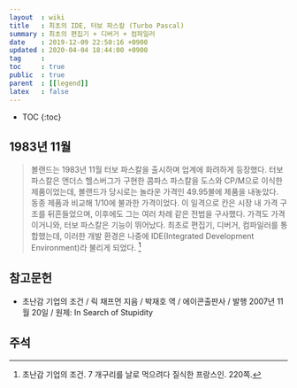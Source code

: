 ```yaml
---
layout  : wiki
title   : 최초의 IDE, 터보 파스칼 (Turbo Pascal)
summary : 최초의 편집기 + 디버거 + 컴파일러
date    : 2019-12-09 22:50:16 +0900
updated : 2020-04-04 18:44:00 +0900
tag     : 
toc     : true
public  : true
parent  : [[legend]]
latex   : false
---
```

* TOC
{:toc}

## 1983년 11월

> 볼랜드는 1983년 11월 터보 파스칼을 출시하며 업계에 화려하게 등장했다.
터보 파스칼은 앤더스 헬스버그가 구현한 콤파스 파스칼을 도스와 CP/M으로 이식한 제품이었는데,
볼랜드가 당시로는 놀라운 가격인 49.95불에 제품을 내놓았다. 동종 제품과 비교해 1/10에 불과한 가격이었다.
이 일격으로 칸은 시장 내 가격 구조를 뒤흔들었으며, 이후에도 그는 여러 차례 같은 전법을 구사했다.
가격도 가격이거니와, 터보 파스칼은 기능이 뛰어났다.
최초로 편집기, 디버거, 컴파일러를 통합했는데, 이러한 개발 환경은 나중에 IDE(Integrated Development Environment)라 불리게 되었다.
[^stupidity]

## 참고문헌

*  초난감 기업의 조건 / 릭 채프먼 지음 / 박재호 역 / 에이콘출판사 / 발행 2007년 11월 20일 / 원제: In Search of Stupidity

## 주석

[^stupidity]: 초난감 기업의 조건. 7 개구리를 날로 먹으려다 질식한 프랑스인. 220쪽.
